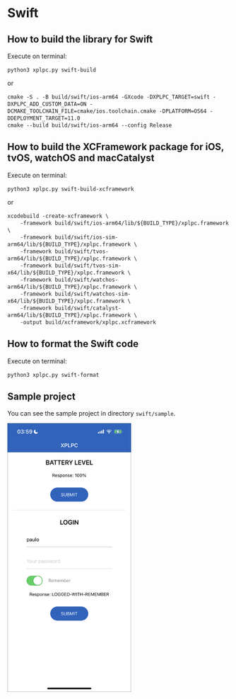 # Swift

## How to build the library for Swift

Execute on terminal:

    python3 xplpc.py swift-build

or

    cmake -S . -B build/swift/ios-arm64 -GXcode -DXPLPC_TARGET=swift -DXPLPC_ADD_CUSTOM_DATA=ON -DCMAKE_TOOLCHAIN_FILE=cmake/ios.toolchain.cmake -DPLATFORM=OS64 -DDEPLOYMENT_TARGET=11.0
    cmake --build build/swift/ios-arm64 --config Release

## How to build the XCFramework package for iOS, tvOS, watchOS and macCatalyst

Execute on terminal:

    python3 xplpc.py swift-build-xcframework

or

    xcodebuild -create-xcframework \
    	-framework build/swift/ios-arm64/lib/${BUILD_TYPE}/xplpc.framework \
    	-framework build/swift/ios-sim-arm64/lib/${BUILD_TYPE}/xplpc.framework \
    	-framework build/swift/tvos-arm64/lib/${BUILD_TYPE}/xplpc.framework \
    	-framework build/swift/tvos-sim-x64/lib/${BUILD_TYPE}/xplpc.framework \
    	-framework build/swift/watchos-arm64/lib/${BUILD_TYPE}/xplpc.framework \
    	-framework build/swift/watchos-sim-x64/lib/${BUILD_TYPE}/xplpc.framework \
    	-framework build/swift/catalyst-arm64/lib/${BUILD_TYPE}/xplpc.framework \
    	-output build/xcframework/xplpc.xcframework

## How to format the Swift code

Execute on terminal:

    python3 xplpc.py swift-format

## Sample project

You can see the sample project in directory `swift/sample`.

<img width="280" src="https://github.com/xplpc/xplpc/blob/main/extras/images/screenshot-ios.png?raw=true">
